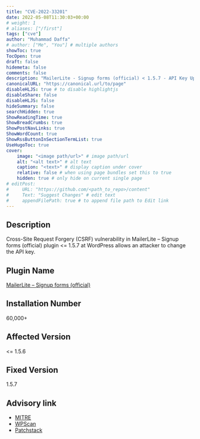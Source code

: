 ```yaml
---
title: "CVE-2022-33201"
date: 2022-05-08T11:30:03+00:00
# weight: 1
# aliases: ["/first"]
tags: ["cve"]
author: "Muhammad Daffa"
# author: ["Me", "You"] # multiple authors
showToc: true
TocOpen: true
draft: false
hidemeta: false
comments: false
description: "MailerLite - Signup forms (official) < 1.5.7 - API Key Update via CSRF"
canonicalURL: "https://canonical.url/to/page"
disableHLJS: true # to disable highlightjs
disableShare: false
disableHLJS: false
hideSummary: false
searchHidden: true
ShowReadingTime: true
ShowBreadCrumbs: true
ShowPostNavLinks: true
ShowWordCount: true
ShowRssButtonInSectionTermList: true
UseHugoToc: true
cover:
    image: "<image path/url>" # image path/url
    alt: "<alt text>" # alt text
    caption: "<text>" # display caption under cover
    relative: false # when using page bundles set this to true
    hidden: true # only hide on current single page
# editPost:
#     URL: "https://github.com/<path_to_repo>/content"
#     Text: "Suggest Changes" # edit text
#     appendFilePath: true # to append file path to Edit link
---
```

## Description
Cross-Site Request Forgery (CSRF) vulnerability in MailerLite – Signup forms (official) plugin <= 1.5.7 at WordPress allows an attacker to change the API key.

## Plugin Name
[MailerLite – Signup forms (official)](https://wordpress.org/plugins/official-mailerlite-sign-up-forms/)

## Installation Number
60,000+

## Affected Version
<= 1.5.6

## Fixed Version
1.5.7

## Advisory link
  * [MITRE](https://cve.mitre.org/cgi-bin/cvename.cgi?name=CVE-2022-33201)
  * [WPScan](https://wpscan.com/vulnerability/dcce9241-4903-40dc-98d1-0abc30a3f779)
  * [Patchstack](https://patchstack.com/database/vulnerability/official-mailerlite-sign-up-forms/wordpress-mailerlite-signup-forms-official-plugin-1-5-7-cross-site-request-forgery-csrf-vulnerability)
